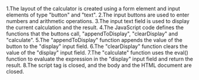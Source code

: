 1.The layout of the calculator is created using a form element and input elements of type "button" and "text".
2.The input buttons are used to enter numbers and arithmetic operations.
3.The input text field is used to display the current calculation and the result.
4.The JavaScript code defines the functions that the buttons call, "appendToDisplay", "clearDisplay" and "calculate".
5.The "appendToDisplay" function appends the value of the button to the "display" input field.
6.The "clearDisplay" function clears the value of the "display" input field.
7.The "calculate" function uses the eval() function to evaluate the expression in the "display" input field and return the result.
8.The script tag is closed, and the body and the HTML document are closed.
